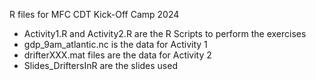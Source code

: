 R files for MFC CDT Kick-Off Camp 2024
- Activity1.R and Activity2.R are the R Scripts to perform the exercises
- gdp_9am_atlantic.nc is the data for Activity 1
- drifterXXX.mat files are the data for Activity 2
- Slides_DriftersInR are the slides used
